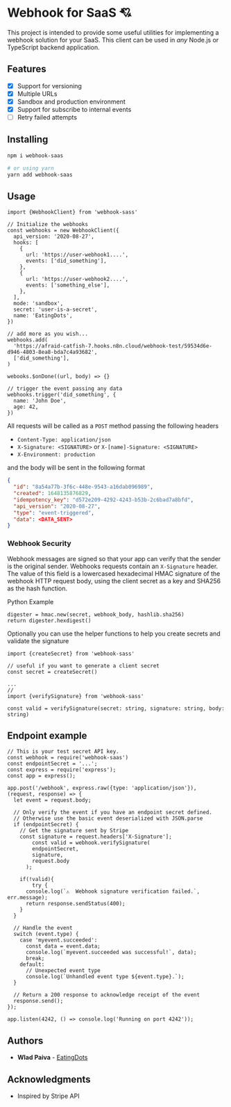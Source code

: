 # Webhook for SaaS 💘

This project is intended to provide some useful utilities for implementing a webhook solution for your SaaS. This client can be used in *any* Node.js or TypeScript backend application.

## Features

- [x] Support for versioning
- [x] Multiple URLs
- [x] Sandbox and production environment
- [x] Support for subscribe to internal events
- [ ] Retry failed attempts

## Installing

```bash
npm i webhook-saas

# or using yarn
yarn add webhook-saas
```

## Usage

```tsx
import {WebhookClient} from 'webhook-sass'

// Initialize the webhooks
const webhooks = new WebhookClient({
  api_version: '2020-08-27',
  hooks: [
    {
      url: 'https://user-webhook1....',
      events: ['did_something'],
    },
    {
      url: 'https://user-webhook2....',
      events: ['something_else'],
    },
  ],
  mode: 'sandbox',
  secret: 'user-is-a-secret',
  name: 'EatingDots',
})

// add more as you wish...
webhooks.add(
  'https://afraid-catfish-7.hooks.n8n.cloud/webhook-test/59534d6e-d946-4803-8ea8-bda7c4a93682',
  ['did_something'],
)

webooks.$onDone((url, body) => {}

// trigger the event passing any data
webhooks.trigger('did_something', {
  name: 'John Doe',
  age: 42,
})
```

All requests will be called as a `POST` method passing the following headers

- `Content-Type: application/json`
- `X-Signature: <SIGNATURE>` or `X-[name]-Signature: <SIGNATURE>`
- `X-Environment: production`

and the body will be sent in the following format

```json
{
  "id": "8a54a77b-3f6c-448e-9543-a16dab096989",
  "created": 1648135876829,
  "idempotency_key": "d572e209-4292-4243-b53b-2c6bad7a8bfd",
  "api_version": "2020-08-27",
  "type": "event-triggered",
  "data": <DATA_SENT>
}
```

### Webhook Security

Webhook messages are signed so that your app can verify that the sender is the original sender. Webhooks requests contain an `X-Signature` header. The value of this field is a lowercased hexadecimal HMAC signature of the webhook HTTP request body, using the client secret as a key and SHA256 as the hash function.

Python Example

```
digester = hmac.new(secret, webhook_body, hashlib.sha256)
return digester.hexdigest()
```

Optionally you can use the helper functions to help you create secrets and validate the signature

```tsx
import {createSecret} from 'webhook-sass'

// useful if you want to generate a client secret 
const secret = createSecret()

...
//
import {verifySignature} from 'webhook-sass'

const valid = verifySignature(secret: string, signature: string, body: string)
```

## Endpoint example

```tsx
// This is your test secret API key.
const webhook = require('webhook-saas')
const endpointSecret = '...';
const express = require('express');
const app = express();

app.post('/webhook', express.raw({type: 'application/json'}), (request, response) => {
  let event = request.body;
  
  // Only verify the event if you have an endpoint secret defined.
  // Otherwise use the basic event deserialized with JSON.parse
  if (endpointSecret) {
    // Get the signature sent by Stripe
    const signature = request.headers['X-Signature'];
		const valid = webhook.verifySignature(
        endpointSecret,
        signature,
        request.body
      );

    if(!valid){
		try {
      console.log(`⚠️  Webhook signature verification failed.`, err.message);
      return response.sendStatus(400);
    }
  }

  // Handle the event
  switch (event.type) {
    case 'myevent.succeeded':
      const data = event.data;
      console.log(`myevent.succeeded was successful!`, data);
      break;
    default:
      // Unexpected event type
      console.log(`Unhandled event type ${event.type}.`);
  }

  // Return a 200 response to acknowledge receipt of the event
  response.send();
});

app.listen(4242, () => console.log('Running on port 4242'));
```

## Authors

- **Wlad Paiva** - [EatingDots](http://eatingdots.com)

## Acknowledgments

- Inspired by Stripe API

